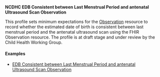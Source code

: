 **NCDHC EDB Consistent between Last Menstrual Period and antenatal Ultrasound Scan Observation**

This profile sets minimum expectations for the [Observation] resource to record whether the estimated date of birth is consistent between last menstrual period and the antenatal ultrasound scan using the FHIR Observation resource. The profile is at draft stage and under review by the Child Health Working Group. 

#### Examples

- [EDB Consistent between Last Menstrual Period and antenatal Ultrasound Scan Observation](ncdhc-observation-edb-consistent-lmp-us-example.html)

[Observation]: http://hl7.org/fhir/observation.html

